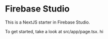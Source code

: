# Firebase Studio

This is a NextJS starter in Firebase Studio.

To get started, take a look at src/app/page.tsx.
hi